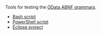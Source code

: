 Tools for testing the [OData ABNF grammars](../abnf).
- [Bash script](bash)
- [PowerShell script](PowerShell)
- [Eclipse project](eclipse)
